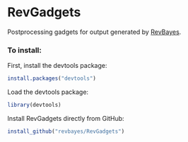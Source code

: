 # RevGadgets

Postprocessing gadgets for output generated by [RevBayes](http://www.revbayes.com).

### To install: 

First, install the devtools package:

```R
install.packages("devtools")
```

Load the devtools package:

```R
library(devtools)
```

Install RevGadgets directly from GitHub:

```R
install_github("revbayes/RevGadgets")
```
